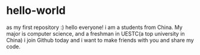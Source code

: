# hello-world
as my first repository
:) hello everyone! 
i am a students from China. My major is computer science, and a freshman in UESTC(a top university in China)
i join Github today and i want to make friends with you and share my code.
